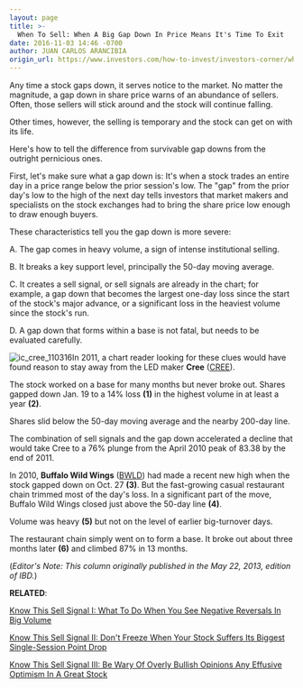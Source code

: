 ```yaml
---
layout: page
title: >-
  When To Sell: When A Big Gap Down In Price Means It's Time To Exit
date: 2016-11-03 14:46 -0700
author: JUAN CARLOS ARANCIBIA
origin_url: https://www.investors.com/how-to-invest/investors-corner/when-to-sell-when-a-big-gap-down-in-price-means-its-time-to-exit
---
```





Any time a stock gaps down, it serves notice to the market. No matter the magnitude, a gap down in share price warns of an abundance of sellers. Often, those sellers will stick around and the stock will continue falling.


Other times, however, the selling is temporary and the stock can get on with its life.


Here's how to tell the difference from survivable gap downs from the outright pernicious ones.


First, let's make sure what a gap down is: It's when a stock trades an entire day in a price range below the prior session's low. The "gap" from the prior day's low to the high of the next day tells investors that market makers and specialists on the stock exchanges had to bring the share price low enough to draw enough buyers.


These characteristics tell you the gap down is more severe:


A. The gap comes in heavy volume, a sign of intense institutional selling.


B. It breaks a key support level, principally the 50-day moving average.


C. It creates a sell signal, or sell signals are already in the chart; for example, a gap down that becomes the largest one-day loss since the start of the stock's major advance, or a significant loss in the heaviest volume since the stock's run.


D. A gap down that forms within a base is not fatal, but needs to be evaluated carefully.


![ic_cree_110316](https://www.investors.com/wp-content/uploads/2016/11/IC_cree_110316-1024x555.png)In 2011, a chart reader looking for these clues would have found reason to stay away from the LED maker **Cree** ([CREE](https://research.investors.com/quote.aspx?symbol=CREE)).


The stock worked on a base for many months but never broke out. Shares gapped down Jan. 19 to a 14% loss **(1)** in the highest volume in at least a year **(2)**.


Shares slid below the 50-day moving average and the nearby 200-day line.


The combination of sell signals and the gap down accelerated a decline that would take Cree to a 76% plunge from the April 2010 peak of 83.38 by the end of 2011.


In 2010, **Buffalo Wild Wings** ([BWLD](https://research.investors.com/quote.aspx?symbol=BWLD)) had made a recent new high when the stock gapped down on Oct. 27 **(3)**. But the fast-growing casual restaurant chain trimmed most of the day's loss. In a significant part of the move, Buffalo Wild Wings closed just above the 50-day line **(4)**.


Volume was heavy **(5)** but not on the level of earlier big-turnover days.


The restaurant chain simply went on to form a base. It broke out about three months later **(6)** and climbed 87% in 13 months.


(*Editor's Note: This column originally published in the May 22, 2013, edition of IBD.*)


**RELATED**:


[Know This Sell Signal I: What To Do When You See Negative Reversals In Big Volume](https://www.investors.com/how-to-invest/investors-corner/know-this-sell-signal-when-stock-leaders-stage-big-downside-reversals/)


[Know This Sell Signal II: Don't Freeze When Your Stock Suffers Its Biggest Single-Session Point Drop](https://www.investors.com/how-to-invest/investors-corner/know-this-sell-signal-biggest-1-day-point-loss-can-mark-the-top/)


[Know This Sell Signal III: Be Wary Of Overly Bullish Opinions Any Effusive Optimism In A Great Stock](https://www.investors.com/how-to-invest/investors-corner/know-this-sell-signal-blanket-media-buzz-may-signal-a-stock-has-peaked/)




